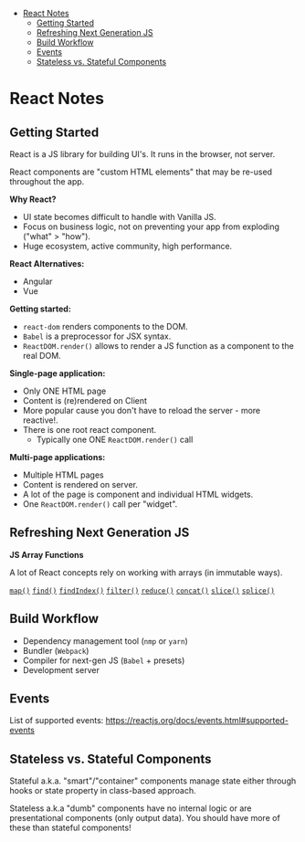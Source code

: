 - [React Notes](#react-notes)
  - [Getting Started](#getting-started)
  - [Refreshing Next Generation JS](#refreshing-next-generation-js)
  - [Build Workflow](#build-workflow)
  - [Events](#events)
  - [Stateless vs. Stateful Components](#stateless-vs-stateful-components)

# React Notes

## Getting Started

React is a JS library for building UI's. It runs in the browser, not server.

React components are "custom HTML elements" that may be re-used throughout the app.

**Why React?**

- UI state becomes difficult to handle with Vanilla JS.
- Focus on business logic, not on preventing your app from exploding ("what" > "how").
- Huge ecosystem, active community, high performance.

**React Alternatives:**

- Angular
- Vue

**Getting started:**

- ```react-dom``` renders components to the DOM.
- ```Babel``` is a preprocessor for JSX syntax.
- ```ReactDOM.render()``` allows to render a JS function as a component to the real DOM.

**Single-page application:**

- Only ONE HTML page
- Content is (re)rendered on Client
- More popular cause you don't have to reload the server - more reactive!.
- There is one root react component.
  - Typically one ONE ```ReactDOM.render()``` call

**Multi-page applications:**

- Multiple HTML pages
- Content is rendered on server.
- A lot of the page is component and individual HTML widgets.
- One ```ReactDOM.render()``` call per "widget".

## Refreshing Next Generation JS

**JS Array Functions**

A lot of React concepts rely on working with arrays (in immutable ways).

[```map()```](https://developer.mozilla.org/en-US/docs/Web/JavaScript/Reference/Global_Objects/Array/map)
[```find()```](https://developer.mozilla.org/en-US/docs/Web/JavaScript/Reference/Global_Objects/Array/find)
[```findIndex()```](https://developer.mozilla.org/en-US/docs/Web/JavaScript/Reference/Global_Objects/Array/findIndex)
[```filter()```](https://developer.mozilla.org/en-US/docs/Web/JavaScript/Reference/Global_Objects/Array)
[```reduce()```](https://developer.mozilla.org/en-US/docs/Web/JavaScript/Reference/Global_Objects/Array/Reduce?v=b)
[```concat()```](https://developer.mozilla.org/en-US/docs/Web/JavaScript/Reference/Global_Objects/Array/concat?v=b)
[```slice()```](https://developer.mozilla.org/en-US/docs/Web/JavaScript/Reference/Global_Objects/Array/slice)
[```splice()```](https://developer.mozilla.org/en-US/docs/Web/JavaScript/Reference/Global_Objects/Array/splice)

## Build Workflow

- Dependency management tool (```nmp``` or ```yarn```)
- Bundler (```Webpack```)
- Compiler for next-gen JS (```Babel``` + presets)
- Development server

## Events

List of supported events: https://reactjs.org/docs/events.html#supported-events

## Stateless vs. Stateful Components

Stateful a.k.a. "smart"/"container" components manage state either through hooks or state property in class-based approach.

Stateless a.k.a "dumb" components have no internal logic or are presentational components (only output data). You should have more of these than stateful components!

